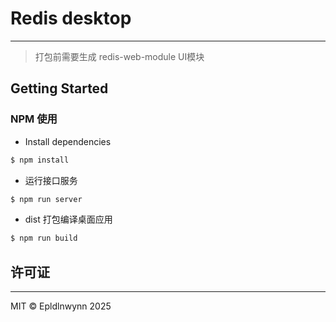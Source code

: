# Redis desktop

---

> 打包前需要生成 redis-web-module UI模块

## Getting Started


### NPM 使用

- Install dependencies
```bash
$ npm install
```

- 运行接口服务
```bash
$ npm run server
```


- dist 打包编译桌面应用
```bash
$ npm run build
```



## 许可证

---

MIT © Epldlnwynn 2025
